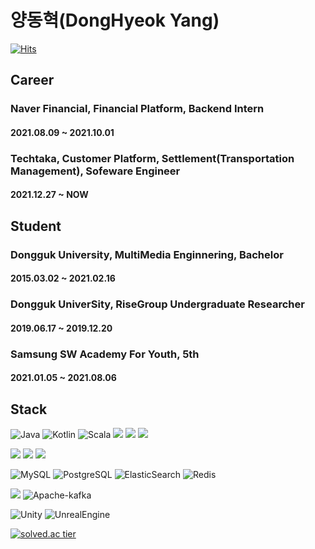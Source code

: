 # 양동혁(DongHyeok Yang)
 
[![Hits](https://hits.seeyoufarm.com/api/count/incr/badge.svg?url=https%3A%2F%2Fgithub.com%2Fsmiteflame&count_bg=%2379C83D&title_bg=%23555555&icon=&icon_color=%23E7E7E7&title=hits&edge_flat=false)](https://hits.seeyoufarm.com)

## Career

### Naver Financial, Financial Platform, Backend Intern
#### 2021.08.09 ~ 2021.10.01
### Techtaka, Customer Platform, Settlement(Transportation Management), Sofeware Engineer  
#### 2021.12.27 ~ NOW

## Student

### Dongguk University, MultiMedia Enginnering, Bachelor
#### 2015.03.02 ~ 2021.02.16
### Dongguk UniverSity, RiseGroup Undergraduate Researcher 
#### 2019.06.17 ~ 2019.12.20
### Samsung SW Academy For Youth, 5th
#### 2021.01.05 ~ 2021.08.06

## Stack

<img alt="Java" src="https://img.shields.io/badge/Java-ED8B00?style=for-the-badge&logo=openjdk&logoColor=white"/> <img alt="Kotlin" src="https://img.shields.io/badge/Kotlin-0095D5?&style=for-the-badge&logo=kotlin&logoColor=white"/> <img alt="Scala" src="https://img.shields.io/badge/Scala-DC322F?style=for-the-badge&logo=scala&logoColor=white"/> <img src="https://img.shields.io/badge/Python-14354C?style=for-the-badge&logo=python&logoColor=white"/> <img src="https://img.shields.io/badge/C%23-239120?style=for-the-badge&logo=c-sharp&logoColor=white"> <img src="https://img.shields.io/badge/JavaScript-F7DF1E?style=for-the-badge&logo=javascript&logoColor=black">
</p>
 
<img src="https://img.shields.io/badge/springboot-6DB33F?style=for-the-badge&logo=springboot&logoColor=white"> <img src="https://img.shields.io/badge/Spark-FF5C83?style=for-the-badge&logo=Spark AR&logoColor=white"/> <img src="https://img.shields.io/badge/AKKA-FF0000?style=for-the-badge&logo=AKKA AR&logoColor=red"/>
 
<img alt="MySQL" src="https://img.shields.io/badge/mysql-%2300f.svg?style=for-the-badge&logo=mysql&logoColor=white"/> <img alt="PostgreSQL" src="https://img.shields.io/badge/PostgreSQL-316192?style=for-the-badge&logo=postgresql&logoColor=white"/> <img alt="ElasticSearch" src="https://img.shields.io/badge/Elastic_Search-005571?style=for-the-badge&logo=elasticsearch&logoColor=white"/> <img alt="Redis" src="https://img.shields.io/badge/redis-%23DD0031.svg?&style=for-the-badge&logo=redis&logoColor=white"/>
</p>

<img src="https://img.shields.io/badge/Amazon_AWS-232F3E?style=for-the-badge&logo=amazon-aws&logoColor=white"/> <img alt="Apache-kafka" src="https://img.shields.io/badge/Apache_Kafka-231F20?style=for-the-badge&logo=apache-kafka&logoColor=white"/>
</p>
 
<img alt="Unity" src ="https://img.shields.io/badge/Unity-100000?style=for-the-badge&logo=unity&logoColor=white"/> <img alt="UnrealEngine" src ="https://img.shields.io/badge/-Unreal%20Engine-313131?style=for-the-badge&logo=unreal-engine&logoColor=white"/>
 
 
</p>
<p align="center">
 
[![solved.ac tier](http://mazassumnida.wtf/api/generate_badge?boj=lukigreen)](https://solved.ac/lukigreen)
 

